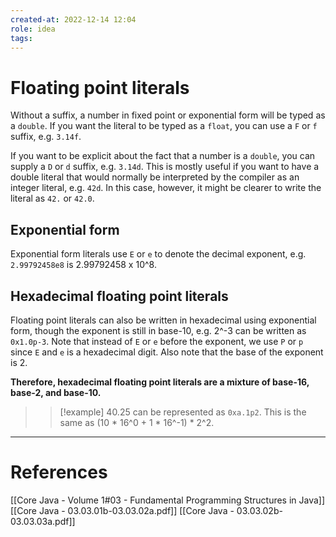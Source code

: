 ```yaml
---
created-at: 2022-12-14 12:04
role: idea
tags: 
---
```


# Floating point literals
Without a suffix, a number in fixed point or exponential form will be typed as a `double`. If you want the literal to be typed as a `float`, you can use a `F` or `f` suffix, e.g. `3.14f`.

If you want to be explicit about the fact that a number is a `double`, you can supply a `D` or `d` suffix, e.g. `3.14d`. This is mostly useful if you want to have a double literal that would normally be interpreted by the compiler as an integer literal, e.g. `42d`. In this case, however, it might be clearer to write the literal as `42.` or `42.0`.

## Exponential form
Exponential form literals use `E` or `e` to denote the decimal exponent, e.g. `2.99792458e8` is 2.99792458 x 10^8.

## Hexadecimal floating point literals
Floating point literals can also be written in hexadecimal using exponential form, though the exponent is still in base-10, e.g. 2^-3 can be written as `0x1.0p-3`. Note that instead of `E` or `e` before the exponent, we use `P` or `p` since `E`  and `e` is a hexadecimal digit. Also note that the base of the exponent is 2.

**Therefore, hexadecimal floating point literals are a mixture of base-16, base-2, and base-10.**

>> [!example]
>> 40.25 can be represented as `0xa.1p2`. This is the same as (10 \* 16^0 + 1 \* 16^-1) \* 2^2.

---
# References

[[Core Java - Volume 1#03 - Fundamental Programming Structures in Java]]
[[Core Java - 03.03.01b-03.03.02a.pdf]]
[[Core Java - 03.03.02b-03.03.03a.pdf]]
